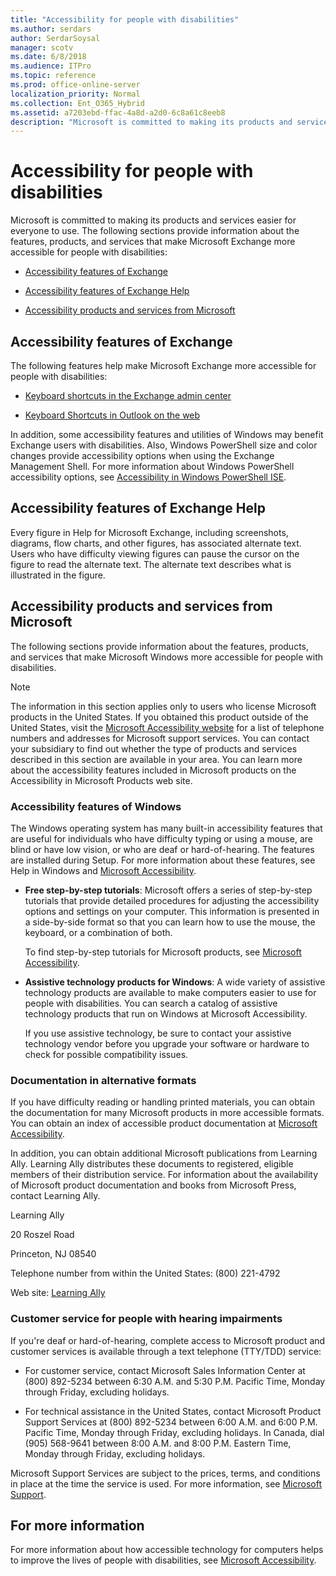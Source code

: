 ```yaml
---
title: "Accessibility for people with disabilities"
ms.author: serdars
author: SerdarSoysal
manager: scotv
ms.date: 6/8/2018
ms.audience: ITPro
ms.topic: reference
ms.prod: office-online-server
localization_priority: Normal
ms.collection: Ent_O365_Hybrid
ms.assetid: a7203ebd-ffac-4a8d-a2d0-6c8a61c8eeb8
description: "Microsoft is committed to making its products and services easier for everyone to use. The following sections provide information about the features, products, and services that make Microsoft Exchange more accessible for people with disabilities:"
---
```


# Accessibility for people with disabilities

Microsoft is committed to making its products and services easier for everyone to use. The following sections provide information about the features, products, and services that make Microsoft Exchange more accessible for people with disabilities:
  
- [Accessibility features of Exchange ](accessibility.md#BKMK_Access15)
    
- [Accessibility features of Exchange Help](accessibility.md#BKMK_AccessHelp)
    
- [Accessibility products and services from Microsoft](accessibility.md#BKMK_AccessMS)
    
## Accessibility features of Exchange
<a name="BKMK_Access15"> </a>

The following features help make Microsoft Exchange more accessible for people with disabilities:
  
- [Keyboard shortcuts in the Exchange admin center](exchange-admin-center-keyboard-shortcuts.md)
    
- [Keyboard Shortcuts in Outlook on the web](https://go.microsoft.com/fwlink/p/?LinkId=268079)
    
In addition, some accessibility features and utilities of Windows may benefit Exchange users with disabilities. Also, Windows PowerShell size and color changes provide accessibility options when using the Exchange Management Shell. For more information about Windows PowerShell accessibility options, see [Accessibility in Windows PowerShell ISE](https://go.microsoft.com/fwlink/p/?LinkId=258240).
  
## Accessibility features of Exchange Help
<a name="BKMK_AccessHelp"> </a>

Every figure in Help for Microsoft Exchange, including screenshots, diagrams, flow charts, and other figures, has associated alternate text. Users who have difficulty viewing figures can pause the cursor on the figure to read the alternate text. The alternate text describes what is illustrated in the figure.
  
## Accessibility products and services from Microsoft
<a name="BKMK_AccessMS"> </a>

The following sections provide information about the features, products, and services that make Microsoft Windows more accessible for people with disabilities.
  
> [!NOTE]
> The information in this section applies only to users who license Microsoft products in the United States. If you obtained this product outside of the United States, visit the [Microsoft Accessibility website](https://go.microsoft.com/fwlink/p/?linkId=18139) for a list of telephone numbers and addresses for Microsoft support services. You can contact your subsidiary to find out whether the type of products and services described in this section are available in your area. You can learn more about the accessibility features included in Microsoft products on the Accessibility in Microsoft Products web site. 
  
### Accessibility features of Windows

The Windows operating system has many built-in accessibility features that are useful for individuals who have difficulty typing or using a mouse, are blind or have low vision, or who are deaf or hard-of-hearing. The features are installed during Setup. For more information about these features, see Help in Windows and [Microsoft Accessibility](https://go.microsoft.com/fwlink/p/?linkId=18139).
  
- **Free step-by-step tutorials**: Microsoft offers a series of step-by-step tutorials that provide detailed procedures for adjusting the accessibility options and settings on your computer. This information is presented in a side-by-side format so that you can learn how to use the mouse, the keyboard, or a combination of both.
    
    To find step-by-step tutorials for Microsoft products, see [Microsoft Accessibility](https://go.microsoft.com/fwlink/p/?linkId=18139).
    
- **Assistive technology products for Windows**: A wide variety of assistive technology products are available to make computers easier to use for people with disabilities. You can search a catalog of assistive technology products that run on Windows at Microsoft Accessibility.
    
    If you use assistive technology, be sure to contact your assistive technology vendor before you upgrade your software or hardware to check for possible compatibility issues.
    
### Documentation in alternative formats

If you have difficulty reading or handling printed materials, you can obtain the documentation for many Microsoft products in more accessible formats. You can obtain an index of accessible product documentation at [Microsoft Accessibility](https://go.microsoft.com/fwlink/p/?linkId=18139).
  
In addition, you can obtain additional Microsoft publications from Learning Ally. Learning Ally distributes these documents to registered, eligible members of their distribution service. For information about the availability of Microsoft product documentation and books from Microsoft Press, contact Learning Ally.
  
Learning Ally
  
20 Roszel Road
  
Princeton, NJ 08540
  
Telephone number from within the United States: (800) 221-4792
  
Web site: [Learning Ally](https://www.learningally.org/)
  
### Customer service for people with hearing impairments

If you're deaf or hard-of-hearing, complete access to Microsoft product and customer services is available through a text telephone (TTY/TDD) service:
  
- For customer service, contact Microsoft Sales Information Center at (800) 892-5234 between 6:30 A.M. and 5:30 P.M. Pacific Time, Monday through Friday, excluding holidays.
    
- For technical assistance in the United States, contact Microsoft Product Support Services at (800) 892-5234 between 6:00 A.M. and 6:00 P.M. Pacific Time, Monday through Friday, excluding holidays. In Canada, dial (905) 568-9641 between 8:00 A.M. and 8:00 P.M. Eastern Time, Monday through Friday, excluding holidays.
    
Microsoft Support Services are subject to the prices, terms, and conditions in place at the time the service is used. For more information, see [Microsoft Support](https://go.microsoft.com/fwlink/p/?linkId=18142).
  
## For more information
<a name="BKMK_AccessMS"> </a>

For more information about how accessible technology for computers helps to improve the lives of people with disabilities, see [Microsoft Accessibility](https://go.microsoft.com/fwlink/p/?linkId=18139).
  

